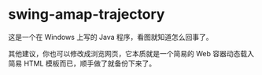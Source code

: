 # swing-amap-trajectory

这是一个在 Windows 上写的 Java 程序，看图就知道怎么回事了。



其他建议，你也可以修改成浏览网页，它本质就是一个简易的 Web 容器动态载入简易 HTML 模板而已，顺手做了就备份下来了。
